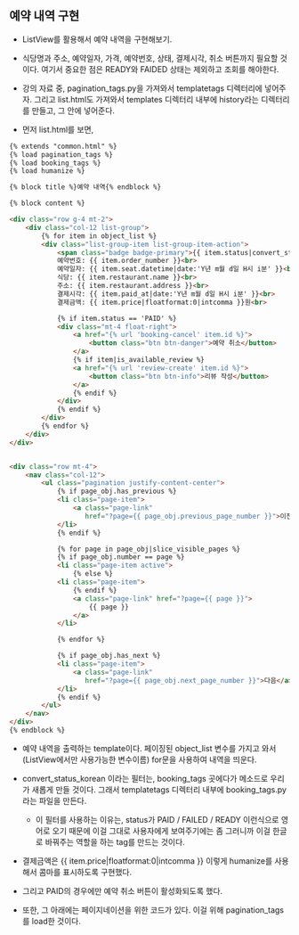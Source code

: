## 예약 내역 구현
- ListView를 활용해서 예약 내역을 구현해보기. 
- 식당명과 주소, 예약일자, 가격, 예약번호, 상태, 결제시각, 취소 버튼까지 필요할 것이다. 여기서 중요한 점은 READY와 FAIDED 상태는 제외하고 조회를 해야한다.
- 강의 자료 중, pagination_tags.py을 가져와서 templatetags 디렉터리에 넣어주자. 그리고 list.html도 가져와서 templates 디렉터리 내부에 history라는 디렉터리를 만들고, 그 안에 넣어준다.

- 먼저 list.html를 보면, 

```html
{% extends "common.html" %}
{% load pagination_tags %}
{% load booking_tags %}
{% load humanize %}

{% block title %}예약 내역{% endblock %}

{% block content %}

<div class="row g-4 mt-2">
    <div class="col-12 list-group">
        {% for item in object_list %}
        <div class="list-group-item list-group-item-action">
            <span class="badge badge-primary">{{ item.status|convert_status_korean }}</span><br>
            예약번호: {{ item.order_number }}<br>
            예약일자: {{ item.seat.datetime|date:'Y년 m월 d일 H시 i분' }}<br>
            식당: {{ item.restaurant.name }}<br>
            주소: {{ item.restaurant.address }}<br>
            결제시각: {{ item.paid_at|date:'Y년 m월 d일 H시 i분' }}<br>
            결제금액: {{ item.price|floatformat:0|intcomma }}원<br>

            {% if item.status == 'PAID' %}
            <div class="mt-4 float-right">
                <a href="{% url 'booking-cancel' item.id %}">
                    <button class="btn btn-danger">예약 취소</button>
                </a>
                {% if item|is_available_review %}
                <a href="{% url 'review-create' item.id %}">
                    <button class="btn btn-info">리뷰 작성</button>
                </a>
                {% endif %}
            </div>
            {% endif %}
        </div>
        {% endfor %}
    </div>
</div>


<div class="row mt-4">
    <nav class="col-12">
        <ul class="pagination justify-content-center">
            {% if page_obj.has_previous %}
            <li class="page-item">
                <a class="page-link"
                   href="?page={{ page_obj.previous_page_number }}">이전</a>
            </li>
            {% endif %}

            {% for page in page_obj|slice_visible_pages %}
            {% if page_obj.number == page %}
            <li class="page-item active">
                {% else %}
            <li class="page-item">
                {% endif %}
                <a class="page-link" href="?page={{ page }}">
                    {{ page }}
                </a>
            </li>

            {% endfor %}

            {% if page_obj.has_next %}
            <li class="page-item">
                <a class="page-link"
                   href="?page={{ page_obj.next_page_number }}">다음</a>
            </li>
            {% endif %}
        </ul>
    </nav>
</div>
{% endblock %}
```

- 예약 내역을 출력하는 template이다. 페이징된 object_list 변수를 가지고 와서(ListView에서만 사용가능한 변수이름) for문을 사용하여 내역을 띄운다. 
- convert_status_korean 이라는 필터는, booking_tags 곳에다가 메소드로 우리가 새롭게 만들 것이다. 그래서 templatetags 디렉터리 내부에 booking_tags.py라는 파일을 만든다. 
  - 이 필터를 사용하는 이유는, status가 PAID / FAILED / READY 이런식으로 영어로 오기 때문에 이걸 그대로 사용자에게 보여주기에는 좀 그러니까 이걸 한글로 바꿔주는 역할을 하는 tag를 만드는 것이다. 

- 결제금액은 {{ item.price|floatformat:0|intcomma }} 이렇게 humanize를 사용해서 콤마를 표시하도록 구현했다. 
- 그리고 PAID의 경우에만 예약 취소 버튼이 활성화되도록 했다.
- 또한, 그 아래에는 페이지네이션을 위한 코드가 있다. 이걸 위해 pagination_tags를 load한 것이다. 






